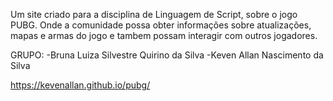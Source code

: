 Um site criado para a disciplina de Linguagem de Script, sobre o jogo PUBG. Onde a comunidade possa obter informações sobre atualizações, mapas e armas do jogo e tambem possam interagir com outros jogadores.

GRUPO:
-Bruna Luiza Silvestre Quirino da Silva
-Keven Allan Nascimento da Silva

https://kevenallan.github.io/pubg/
